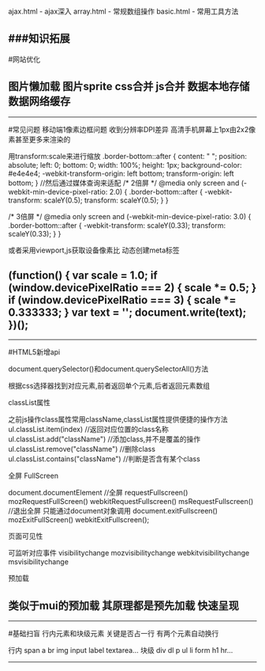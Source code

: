 ###


ajax.html    -  ajax深入
array.html   -  常规数组操作
basic.html   -  常用工具方法




###知识拓展
---
#网站优化

图片懒加载
图片sprite
css合并
js合并
数据本地存储
数据网络缓存
---

---
#常见问题
移动端1像素边框问题
收到分辨率DPI差异 高清手机屏幕上1px由2x2像素甚至更多来渲染的

用transform:scale来进行缩放
.border-bottom::after {
    content: " ";
    position: absolute;
    left: 0;
    bottom: 0;
    width: 100%;
    height: 1px;
    background-color: #e4e4e4;
    -webkit-transform-origin: left bottom;
    transform-origin: left bottom;
}
//然后通过媒体查询来适配
/* 2倍屏 */
@media only screen and (-webkit-min-device-pixel-ratio: 2.0) {
    .border-bottom::after {
        -webkit-transform: scaleY(0.5);
        transform: scaleY(0.5);
    }
}

/* 3倍屏 */
@media only screen and (-webkit-min-device-pixel-ratio: 3.0) {
    .border-bottom::after {
        -webkit-transform: scaleY(0.33);
        transform: scaleY(0.33);
    }
}

或者采用viewport,js获取设备像素比 动态创建meta标签

   (function() {
       var scale = 1.0;
       if (window.devicePixelRatio === 2) {
           scale *= 0.5;
       }
       if (window.devicePixelRatio === 3) {
           scale *= 0.333333;
       }
       var text = '<meta name="viewport" content="initial-scale=' + scale + ', maximum-scale=' + scale +', minimum-scale=' + scale + ', width=device-width, user-scalable=no" />';
       document.write(text);       
    })();
---


---

#HTML5新增api

document.querySelector()和document.querySelectorAll()方法

根据css选择器找到对应元素,前者返回单个元素,后者返回元素数组

classList属性

之前js操作class属性常用className,classList属性提供便捷的操作方法
ul.classList.item(index)  //返回对应位置的class名称
ul.classList.add("className")  //添加class,并不是覆盖的操作
ul.classList.remove("className") //删除class
ul.classList.contains("className")  //判断是否含有某个class

全屏 FullScreen

document.documentElement
//全屏
requestFullscreen()
mozRequestFullScreen()
webkitRequestFullscreen()
msRequestFullscreen()
//退出全屏 只能通过document对象调用
document.exitFullscreen()
mozExitFullScreen()
webkitExitFullscreen();

页面可见性

可监听对应事件
visibilitychange mozvisibilitychange webkitvisibilitychange msvisibilitychange

预加载

类似于mui的预加载 其原理都是预先加载 快速呈现
---

---
#基础扫盲
行内元素和块级元素
关键是否占一行 有两个元素自动换行

行内
span a br img input label textarea...
块级
div dl  p ul li form h1 hr...

---